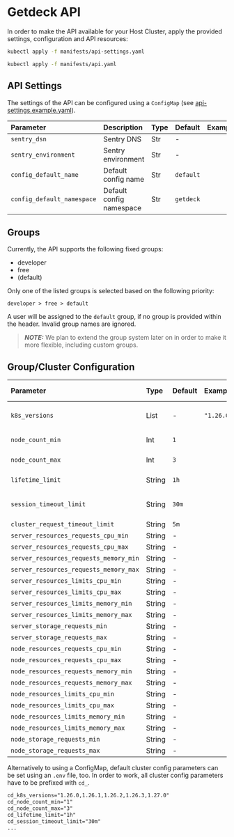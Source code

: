# Getdeck API

In order to make the API available for your Host Cluster, apply the provided settings, configuration and API resources:

```bash
kubectl apply -f manifests/api-settings.yaml
```

```bash
kubectl apply -f manifests/api.yaml
```

## API Settings

The settings of the API can be configured using a `ConfigMap` (see [api-settings.example.yaml](manifests/api-settings.example.yaml)).

| Parameter                  | Description              | Type | Default   | Example |
| :------------------------- | :----------------------- | :--- | :-------- | :------ |
| `sentry_dsn`               | Sentry DNS               | Str  | -         |         |
| `sentry_environment`       | Sentry environment       | Str  | -         |         |
| `config_default_name`      | Default config name      | Str  | `default` |         |
| `config_default_namespace` | Default config namespace | Str  | `getdeck` |         |

## Groups

Currently, the API supports the following fixed groups:

- developer
- free
- (default)

Only one of the listed groups is selected based on the following priority:

`developer > free > default`

A user will be assigned to the `default` group, if no group is provided within the header.
Invalid group names are ignored.

> **_NOTE:_** We plan to extend the group system later on in order to make it more flexible, including custom groups.

## Group/Cluster Configuration

| Parameter                              | Type   | Default | Example                                | Description / Comment  |
| :------------------------------------- | :----- | :------ | :------------------------------------- | :--------------------- |
| `k8s_versions`                         | List   | -       | `"1.26.0,1.26.1,1.26.2,1.26.3,1.27.0"` | Supported k8s versions |
| `node_count_min`                       | Int    | `1`     |                                        | Minimum node count     |
| `node_count_max`                       | Int    | `3`     |                                        | Maximum node count     |
| `lifetime_limit`                       | String | `1h`    |                                        | Cluster lifetime limit |
| `session_timeout_limit`                | String | `30m`   |                                        | Session timeout limit  |
| `cluster_request_timeout_limit`        | String | `5m`    |                                        |                        |
| `server_resources_requests_cpu_min`    | String | -       |                                        |                        |
| `server_resources_requests_cpu_max`    | String | -       |                                        |                        |
| `server_resources_requests_memory_min` | String | -       |                                        |                        |
| `server_resources_requests_memory_max` | String | -       |                                        |                        |
| `server_resources_limits_cpu_min`      | String | -       |                                        |                        |
| `server_resources_limits_cpu_max`      | String | -       |                                        |                        |
| `server_resources_limits_memory_min`   | String | -       |                                        |                        |
| `server_resources_limits_memory_max`   | String | -       |                                        |                        |
| `server_storage_requests_min`          | String | -       |                                        |                        |
| `server_storage_requests_max`          | String | -       |                                        |                        |
| `node_resources_requests_cpu_min`      | String | -       |                                        |                        |
| `node_resources_requests_cpu_max`      | String | -       |                                        |                        |
| `node_resources_requests_memory_min`   | String | -       |                                        |                        |
| `node_resources_requests_memory_max`   | String | -       |                                        |                        |
| `node_resources_limits_cpu_min`        | String | -       |                                        |                        |
| `node_resources_limits_cpu_max`        | String | -       |                                        |                        |
| `node_resources_limits_memory_min`     | String | -       |                                        |                        |
| `node_resources_limits_memory_max`     | String | -       |                                        |                        |
| `node_storage_requests_min`            | String | -       |                                        |                        |
| `node_storage_requests_max`            | String | -       |                                        |                        |

Alternatively to using a ConfigMap, default cluster config parameters can be set using an `.env` file, too. In order to work, all cluster config parameters have to be prefixed with `cd_`.

```txt
cd_k8s_versions="1.26.0,1.26.1,1.26.2,1.26.3,1.27.0"
cd_node_count_min="1"
cd_node_count_max="3"
cd_lifetime_limit="1h"
cd_session_timeout_limit="30m"
...
```
